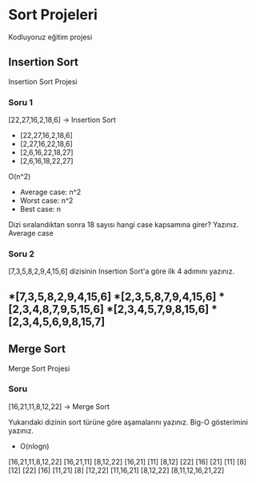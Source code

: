 # Sort Projeleri
Kodluyoruz eğitim projesi 

## Insertion Sort
Insertion Sort Projesi
### Soru 1
[22,27,16,2,18,6] -> Insertion Sort

* [22,27,16,2,18,6]
* [2,27,16,22,18,6]
* [2,6,16,22,18,27]
* [2,6,16,18,22,27]
 
 O(n^2)

- Average case: n^2
- Worst case: n^2
- Best case: n

Dizi sıralandıktan sonra 18 sayısı hangi case kapsamına girer? Yazınız. Average case

### Soru 2

 [7,3,5,8,2,9,4,15,6] dizisinin Insertion Sort'a göre ilk 4 adımını yazınız.

 *[7,3,5,8,2,9,4,15,6]
 *[2,3,5,8,7,9,4,15,6]
 *[2,3,4,8,7,9,5,15,6]
 *[2,3,4,5,7,9,8,15,6]
 *[2,3,4,5,6,9,8,15,7]
---

 ## Merge Sort
Merge Sort Projesi

### Soru 

[16,21,11,8,12,22] -> Merge Sort

Yukarıdaki dizinin sort türüne göre aşamalarını yazınız.
Big-O gösterimini yazınız.

* O(nlogn)

[16,21,11,8,12,22]
[16,21,11] [8,12,22]
[16,21] [11] [8,12] [22]
[16] [21] [11] [8] [12] [22]
[16] [11,21] [8] [12,22]
[11,16,21] [8,12,22]
[8,11,12,16,21,22]
